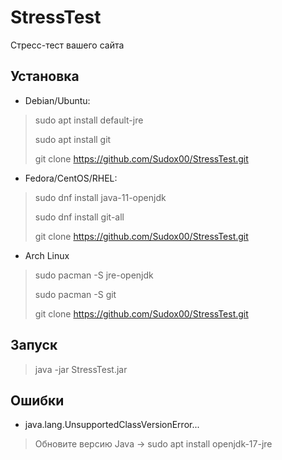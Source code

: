 # StressTest
Стресс-тест вашего сайта
## Установка
+ Debian/Ubuntu:
> sudo apt install default-jre
> 
> sudo apt install git
> 
> git clone https://github.com/Sudox00/StressTest.git
+ Fedora/CentOS/RHEL:
> sudo dnf install java-11-openjdk
>
> sudo dnf install git-all
>
> git clone https://github.com/Sudox00/StressTest.git
+ Arch Linux 
> sudo pacman -S jre-openjdk
>
> sudo pacman -S git
>
> git clone https://github.com/Sudox00/StressTest.git
## Запуск
>java -jar StressTest.jar
## Ошибки
+ java.lang.UnsupportedClassVersionError...
> Обновите версию Java -> sudo apt install openjdk-17-jre